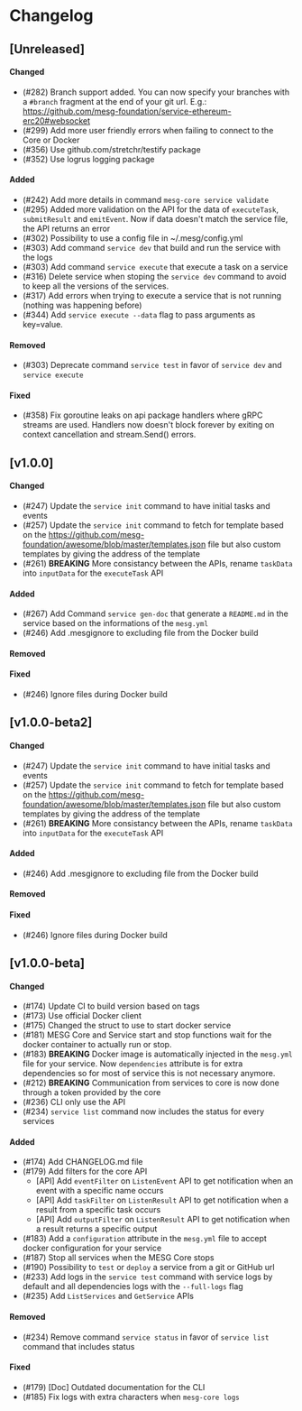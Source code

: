 # Changelog

## [Unreleased]

#### Changed
- (#282) Branch support added. You can now specify your branches with a `#branch` fragment at the end of your git url. E.g.: https://github.com/mesg-foundation/service-ethereum-erc20#websocket
- (#299) Add more user friendly errors when failing to connect to the Core or Docker
- (#356) Use github.com/stretchr/testify package
- (#352) Use logrus logging package

#### Added
- (#242) Add more details in command `mesg-core service validate`
- (#295) Added more validation on the API for the data of `executeTask`, `submitResult` and `emitEvent`. Now if data doesn't match the service file, the API returns an error
- (#302) Possibility to use a config file in ~/.mesg/config.yml
- (#303) Add command `service dev` that build and run the service with the logs
- (#303) Add command `service execute` that execute a task on a service
- (#316) Delete service when stoping the `service dev` command to avoid to keep all the versions of the services.
- (#317) Add errors when trying to execute a service that is not running (nothing was happening before)
- (#344) Add `service execute --data` flag to pass arguments as key=value.

#### Removed
- (#303) Deprecate command `service test` in favor of `service dev` and `service execute`

#### Fixed
- (#358) Fix goroutine leaks on api package handlers where gRPC streams are used. Handlers now doesn't block forever by exiting on context cancellation and stream.Send() errors.

## [v1.0.0]

#### Changed
- (#247) Update the `service init` command to have initial tasks and events
- (#257) Update the `service init` command to fetch for template based on the https://github.com/mesg-foundation/awesome/blob/master/templates.json file but also custom templates by giving the address of the template
- (#261) **BREAKING** More consistancy between the APIs, rename `taskData` into `inputData` for the `executeTask` API

#### Added
- (#267) Add Command `service gen-doc` that generate a `README.md` in the service based on the informations of the `mesg.yml`
- (#246) Add .mesgignore to excluding file from the Docker build

#### Removed

#### Fixed
- (#246) Ignore files during Docker build

## [v1.0.0-beta2]

#### Changed
- (#247) Update the `service init` command to have initial tasks and events
- (#257) Update the `service init` command to fetch for template based on the https://github.com/mesg-foundation/awesome/blob/master/templates.json file but also custom templates by giving the address of the template
- (#261) **BREAKING** More consistancy between the APIs, rename `taskData` into `inputData` for the `executeTask` API

#### Added
- (#246) Add .mesgignore to excluding file from the Docker build

#### Removed

#### Fixed
- (#246) Ignore files during Docker build

## [v1.0.0-beta]

#### Changed
- (#174) Update CI to build version based on tags
- (#173) Use official Docker client
- (#175) Changed the struct to use to start docker service
- (#181) MESG Core and Service start and stop functions wait for the docker container to actually run or stop.
- (#183) **BREAKING** Docker image is automatically injected in the `mesg.yml` file for your service. Now `dependencies` attribute is for extra dependencies so for most of service this is not necessary anymore.
- (#212) **BREAKING** Communication from services to core is now done through a token provided by the core
- (#236) CLI only use the API
- (#234) `service list` command now includes the status for every services

#### Added
- (#174) Add CHANGELOG.md file
- (#179) Add filters for the core API
  - [API] Add `eventFilter` on `ListenEvent` API to get notification when an event with a specific name occurs
  - [API] Add `taskFilter` on `ListenResult` API to get notification when a result from a specific task occurs
  - [API] Add `outputFilter` on `ListenResult` API to get notification when a result returns a specific output
- (#183) Add a `configuration` attribute in the `mesg.yml` file to accept docker configuration for your service
- (#187) Stop all services when the MESG Core stops
- (#190) Possibility to `test` or `deploy` a service from a git or GitHub url
- (#233) Add logs in the `service test` command with service logs by default and all dependencies logs with the `--full-logs` flag
- (#235) Add `ListServices` and `GetService` APIs

#### Removed
- (#234) Remove command `service status` in favor of `service list` command that includes status

#### Fixed
- (#179) [Doc] Outdated documentation for the CLI
- (#185) Fix logs with extra characters when `mesg-core logs`
